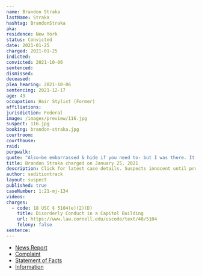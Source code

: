 ```yaml
---
name: Brandon Straka
lastName: Straka
hashtag: BrandonStraka
aka:
residence: New York
status: Convicted
date: 2021-01-25
charged: 2021-01-25
indicted:
convicted: 2021-10-06
sentenced:
dismissed:
deceased:
plea_hearing: 2021-10-06
sentencing: 2021-12-17
age: 43
occupation: Hair Stylist (Former)
affiliations:
jurisdiction: Federal
image: /images/preview/116.jpg
suspect: 116.jpg
booking: brandon-straka.jpg
courtroom:
courthouse:
raid:
perpwalk:
quote: "Also—be embarrassed & hide if you need to- but I was there. It was not Antifa at the Capitol."
title: Brandon Straka charged on January 25, 2021
description: Click for latest case details. Suspects innocent until proven guilty.
author: seditiontrack
layout: suspect
published: true
caseNumber: 1:21-mj-134
videos:
charges:
  - code: 18 USC § 5104(e)(2)(D)
    title: Disorderly Conduct in a Capitol Building
    url: https://www.law.cornell.edu/uscode/text/40/5104
    felony: false
sentence:
---
```


- [News Report](https://www.thedailybeast.com/brandon-straka-right-wing-activist-banned-from-airline-is-charged-in-riots)
- [Complaint](https://assets.documentcloud.org/documents/20463392/1-20-21-us-v-brandon-straka-complaint-affidavit.pdf)
- [Statement of Facts](https://www.justice.gov/opa/page/file/1360091/download)
- [Information](https://extremism.gwu.edu/sites/g/files/zaxdzs2191/f/Brandon%20Straka%20Superseding%20Information.pdf)
